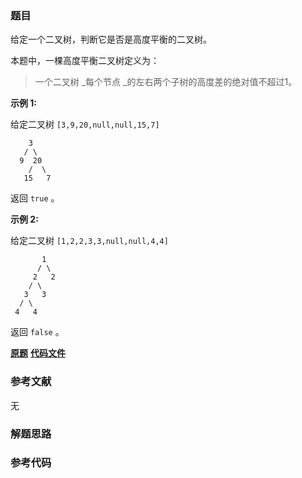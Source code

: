 ### 题目
给定一个二叉树，判断它是否是高度平衡的二叉树。

本题中，一棵高度平衡二叉树定义为：

> 一个二叉树 _每个节点  _的左右两个子树的高度差的绝对值不超过1。

**示例 1:**

给定二叉树 `[3,9,20,null,null,15,7]`

    
    
        3
       / \
      9  20
        /  \
       15   7

返回 `true` 。  
  
**示例 2:**

给定二叉树 `[1,2,2,3,3,null,null,4,4]`

    
    
           1
          / \
         2   2
        / \
       3   3
      / \
     4   4
    

返回 `false` 。



 **[原题](https://leetcode-cn.com/problems/balanced-binary-tree/)**    **[代码文件]()**


### 参考文献
无

### 解题思路




### 参考代码

```go


```




